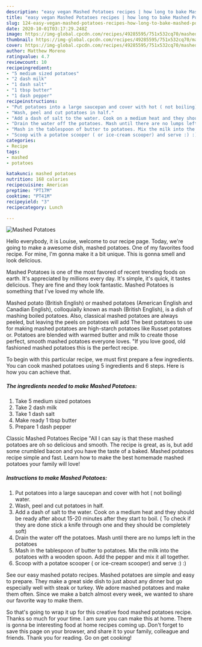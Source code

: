 ```yaml
---
description: "easy vegan Mashed Potatoes recipes | how long to bake Mashed Potatoes"
title: "easy vegan Mashed Potatoes recipes | how long to bake Mashed Potatoes"
slug: 124-easy-vegan-mashed-potatoes-recipes-how-long-to-bake-mashed-potatoes
date: 2020-10-01T03:17:29.248Z
image: https://img-global.cpcdn.com/recipes/49285595/751x532cq70/mashed-potatoes-recipe-main-photo.jpg
thumbnail: https://img-global.cpcdn.com/recipes/49285595/751x532cq70/mashed-potatoes-recipe-main-photo.jpg
cover: https://img-global.cpcdn.com/recipes/49285595/751x532cq70/mashed-potatoes-recipe-main-photo.jpg
author: Matthew Moreno
ratingvalue: 4.7
reviewcount: 10
recipeingredient:
- "5 medium sized potatoes"
- "2 dash milk"
- "1 dash salt"
- "1 tbsp butter"
- "1 dash pepper"
recipeinstructions:
- "Put potatoes into a large saucepan and cover with hot ( not boiling) water."
- "Wash, peel and cut potatoes in half."
- "Add a dash of salt to the water. Cook on a medium heat and they should be ready after about 15-20 minutes after they start to boil. ( To check if they are done stick a knife through one and they should be completely soft)"
- "Drain the water off the potatoes. Mash until there are no lumps left in the potatoes"
- "Mash in the tablespoon of butter to potatoes. Mix the milk into the potatoes with a wooden spoon. Add the pepper and mix it all together."
- "Scoop with a potatoe scooper ( or ice-cream scooper) and serve :) :)"
categories:
- Recipe
tags:
- mashed
- potatoes

katakunci: mashed potatoes 
nutrition: 168 calories
recipecuisine: American
preptime: "PT17M"
cooktime: "PT41M"
recipeyield: "3"
recipecategory: Lunch

---
```



![Mashed Potatoes](https://img-global.cpcdn.com/recipes/49285595/751x532cq70/mashed-potatoes-recipe-main-photo.jpg)

Hello everybody, it is Louise, welcome to our recipe page. Today, we're going to make a awesome dish, mashed potatoes. One of my favorites food recipe. For mine, I'm gonna make it a bit unique. This is gonna smell and look delicious.

Mashed Potatoes is one of the most favored of recent trending foods on earth. It's appreciated by millions every day. It's simple, it's quick, it tastes delicious. They are fine and they look fantastic. Mashed Potatoes is something that I've loved my whole life.

Mashed potato (British English) or mashed potatoes (American English and Canadian English), colloquially known as mash (British English), is a dish of mashing boiled potatoes. Also, classical mashed potatoes are always peeled, but leaving the peels on potatoes will add The best potatoes to use for making mashed potatoes are high-starch potatoes like Russet potatoes or. Potatoes are blended with warmed butter and milk to create those perfect, smooth mashed potatoes everyone loves. &#34;If you love good, old fashioned mashed potatoes this is the perfect recipe.


To begin with this particular recipe, we must first prepare a few ingredients. You can cook mashed potatoes using 5 ingredients and 6 steps. Here is how you can achieve that.

<!--inarticleads1-->

##### The ingredients needed to make Mashed Potatoes:

1. Take 5 medium sized potatoes
1. Take 2 dash milk
1. Take 1 dash salt
1. Make ready 1 tbsp butter
1. Prepare 1 dash pepper


Classic Mashed Potatoes Recipe &#34;All I can say is that these mashed potatoes are oh so delicious and smooth. The recipe is great, as is, but add some crumbled bacon and you have the taste of a baked. Mashed potatoes recipe simple and fast. Learn how to make the best homemade mashed potatoes your family will love! 

<!--inarticleads2-->

##### Instructions to make Mashed Potatoes:

1. Put potatoes into a large saucepan and cover with hot ( not boiling) water.
1. Wash, peel and cut potatoes in half.
1. Add a dash of salt to the water. Cook on a medium heat and they should be ready after about 15-20 minutes after they start to boil. ( To check if they are done stick a knife through one and they should be completely soft)
1. Drain the water off the potatoes. Mash until there are no lumps left in the potatoes
1. Mash in the tablespoon of butter to potatoes. Mix the milk into the potatoes with a wooden spoon. Add the pepper and mix it all together.
1. Scoop with a potatoe scooper ( or ice-cream scooper) and serve :) :)


See our easy mashed potato recipes. Mashed potatoes are simple and easy to prepare. They make a great side dish to just about any dinner but go especially well with steak or turkey. We adore mashed potatoes and make them often. Since we make a batch almost every week, we wanted to share our favorite way to make them. 

So that's going to wrap it up for this creative food mashed potatoes recipe. Thanks so much for your time. I am sure you can make this at home. There is gonna be interesting food at home recipes coming up. Don't forget to save this page on your browser, and share it to your family, colleague and friends. Thank you for reading. Go on get cooking!
